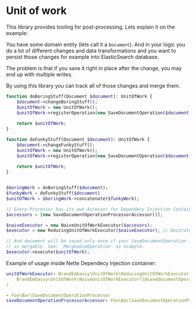 # Unit of work

This library provides tooling for post-processing. Lets explain it on the example:

You have some domain entity (lets call it a `Document`). And in your logic you do a lot of
different changes and data transformations and you want to persist those changes
for example into ElasticSearch database. 

The problem is that if you save it right in place after the change, you may end up 
with multiple writes.

By using this library you can track all of those changes and merge them.

```php
function doBoringStuff(Document $document): UnitOfWork {
	$document->changeBoringStuff();
	$unitOfWork = new UnitOfWork();
	$unitOfWork->registerOperation(new SaveDocumentOperation($document));
	
	return $unitOfWork;
}

function doFunkyStuff(Document $document): UnitOfWork {
	$document->changeFunkyStuff();
	$unitOfWork = new UnitOfWork();
	$unitOfWork->registerOperation(new SaveDocumentOperation($document));
	
	return $unitOfWork; 
}


$boringWork = doBoringStuff($document);
$funkyWork = doFunkyStuff($document)
$unitOfWork = $boringWork->concatenate($funkyWork);

// Every Processor has its own Accessor for Dependecy Injection Container
$accessors = [new SaveDocumentOperationProcessorAccessor()]; 

$naiveExecutor = new NaiveUnitOfWorkExecutor($accesors);
$executor = new ReducingUnitOfWorkExecutor($naiveExecutor); // Decorator pattern to separate merging logic

// And document will be saved only once if your SaveDocumentOperation is implemented
// as mergable. See: `MergeableOperation` as example.
$executor->execute($unitOfWork); 
```

Example of usage inside Nette Dependecy Injection container:
```yaml
unitOfWorkExecutor: BrandEmbassy\UnitOfWork\ReducingUnitOfWorkExecutor(
    BrandEmbassy\UnitOfWork\NaiveUnitOfWorkExecutor([@saveDocumentOperationProcessorAccessor])
)

- Foo\Bar\SaveDocumentOperationProcessor
saveDocumentOperationProcessorAccessor: Foo\Bar\SaveDocumentOperationProcessorAccessor
```

